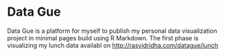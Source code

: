 # Data Gue
Data Gue is a platform for myself to publish my personal data visualization project in minimal pages build using R Markdown.
The first phase is visualizing my lunch data availabl on http://rasyidridha.com/datague/lunch

